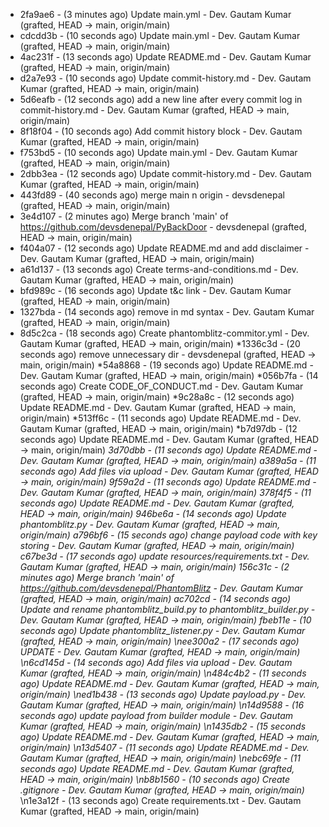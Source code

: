 * 2fa9ae6 - (3 minutes ago) Update main.yml - Dev. Gautam Kumar (grafted, HEAD -> main, origin/main)
* cdcdd3b - (10 seconds ago) Update main.yml - Dev. Gautam Kumar (grafted, HEAD -> main, origin/main)
* 4ac231f - (13 seconds ago) Update README.md - Dev. Gautam Kumar (grafted, HEAD -> main, origin/main)
* d2a7e93 - (10 seconds ago) Update commit-history.md - Dev. Gautam Kumar (grafted, HEAD -> main, origin/main)
* 5d6eafb - (12 seconds ago) add a new line after every commit log in commit-history.md - Dev. Gautam Kumar (grafted, HEAD -> main, origin/main)
* 8f18f04 - (10 seconds ago) Add commit history block - Dev. Gautam Kumar (grafted, HEAD -> main, origin/main)
* f753bd5 - (10 seconds ago) Update main.yml - Dev. Gautam Kumar (grafted, HEAD -> main, origin/main)
* 2dbb3ea - (12 seconds ago) Update commit-history.md - Dev. Gautam Kumar (grafted, HEAD -> main, origin/main)
* 443fd89 - (40 seconds ago) merge main n origin - devsdenepal (grafted, HEAD -> main, origin/main)
* 3e4d107 - (2 minutes ago) Merge branch 'main' of https://github.com/devsdenepal/PyBackDoor - devsdenepal (grafted, HEAD -> main, origin/main)
* f404a07 - (12 seconds ago) Update README.md and add disclaimer - Dev. Gautam Kumar (grafted, HEAD -> main, origin/main)
* a61d137 - (13 seconds ago) Create terms-and-conditions.md - Dev. Gautam Kumar (grafted, HEAD -> main, origin/main)
* bfd989c - (16 seconds ago) Update t&c link - Dev. Gautam Kumar (grafted, HEAD -> main, origin/main)
* 1327bda - (14 seconds ago) remove in md syntax - Dev. Gautam Kumar (grafted, HEAD -> main, origin/main)
* 8d5c2ca - (18 seconds ago) Create phantomblitz-commitor.yml - Dev. Gautam Kumar (grafted, HEAD -> main, origin/main)
*1336c3d - (20 seconds ago) remove unnecessary dir - devsdenepal (grafted, HEAD -> main, origin/main)
*54a8868 - (19 seconds ago) Update README.md - Dev. Gautam Kumar (grafted, HEAD -> main, origin/main)
*056b7fa - (14 seconds ago) Create CODE_OF_CONDUCT.md - Dev. Gautam Kumar (grafted, HEAD -> main, origin/main)
*9c28a8c - (12 seconds ago) Update README.md - Dev. Gautam Kumar (grafted, HEAD -> main, origin/main)
*513ff6c - (11 seconds ago) Update README.md - Dev. Gautam Kumar (grafted, HEAD -> main, origin/main)
*b7d97db - (12 seconds ago) Update README.md - Dev. Gautam Kumar (grafted, HEAD -> main, origin/main)
*3d70dbb - (11 seconds ago) Update README.md - Dev. Gautam Kumar (grafted, HEAD -> main, origin/main)
*a389a5a - (11 seconds ago) Add files via upload - Dev. Gautam Kumar (grafted, HEAD -> main, origin/main)
*9f59a2d - (11 seconds ago) Update README.md - Dev. Gautam Kumar (grafted, HEAD -> main, origin/main)
*378f4f5 - (11 seconds ago) Update README.md - Dev. Gautam Kumar (grafted, HEAD -> main, origin/main)
*946be6a - (14 seconds ago) Update phantomblitz.py - Dev. Gautam Kumar (grafted, HEAD -> main, origin/main)
*a796bf6 - (15 seconds ago) change payload code with key storing - Dev. Gautam Kumar (grafted, HEAD -> main, origin/main)
*c67be3d - (17 seconds ago) update resources/requirements.txt - Dev. Gautam Kumar (grafted, HEAD -> main, origin/main)
*156c31c - (2 minutes ago) Merge branch 'main' of https://github.com/devsdenepal/PhantomBlitz - Dev. Gautam Kumar (grafted, HEAD -> main, origin/main)
*ac702cd - (14 seconds ago) Update and rename phantomblitz_build.py to phantomblitz_builder.py - Dev. Gautam Kumar (grafted, HEAD -> main, origin/main)
*fbeb11e - (10 seconds ago) Update phantomblitz_listener.py - Dev. Gautam Kumar (grafted, HEAD -> main, origin/main)* \nee300a2 - (17 seconds ago) UPDATE - Dev. Gautam Kumar (grafted, HEAD -> main, origin/main)* \n6cd145d - (14 seconds ago) Add files via upload - Dev. Gautam Kumar (grafted, HEAD -> main, origin/main)* \n484c4b2 - (11 seconds ago) Update README.md - Dev. Gautam Kumar (grafted, HEAD -> main, origin/main)* \ned1b438 - (13 seconds ago) Update payload.py - Dev. Gautam Kumar (grafted, HEAD -> main, origin/main)* \n14d9588 - (16 seconds ago) update payload from builder module - Dev. Gautam Kumar (grafted, HEAD -> main, origin/main)* \n1435db2 - (15 seconds ago) Update README.md - Dev. Gautam Kumar (grafted, HEAD -> main, origin/main)* \n13d5407 - (11 seconds ago) Update README.md - Dev. Gautam Kumar (grafted, HEAD -> main, origin/main)* \nebc69fe - (11 seconds ago) Update README.md - Dev. Gautam Kumar (grafted, HEAD -> main, origin/main)* \nb8b1560 - (10 seconds ago) Create .gitignore - Dev. Gautam Kumar (grafted, HEAD -> main, origin/main)* \n1e3a12f - (13 seconds ago) Create requirements.txt - Dev. Gautam Kumar (grafted, HEAD -> main, origin/main)
